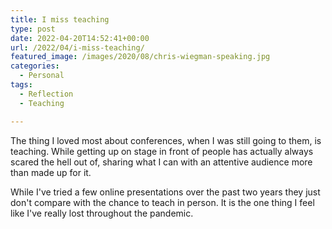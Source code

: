 ```yaml
---
title: I miss teaching
type: post
date: 2022-04-20T14:52:41+00:00
url: /2022/04/i-miss-teaching/
featured_image: /images/2020/08/chris-wiegman-speaking.jpg
categories:
  - Personal
tags:
  - Reflection
  - Teaching

---
```

The thing I loved most about conferences, when I was still going to them, is teaching. While getting up on stage in front of people has actually always scared the hell out of, sharing what I can with an attentive audience more than made up for it.

While I've tried a few online presentations over the past two years they just don't compare with the chance to teach in person. It is the one thing I feel like I've really lost throughout the pandemic.